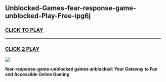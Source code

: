 
## Unblocked-Games-fear-response-game-unblocked-Play-Free-ipg6j
<h3>
<a href="https://premium76.site?title=fear-response-game-unblocked&ref=21A">CLICK TO PLAY</a></h3>
<hr>

<h3>
<a href="https://premium76.site?title=fear-response-game-unblocked&ref=21A">CLICK 2 PLAY</a>
  
</h3>

<a href="https://premium76.site?title=fear-response-game-unblocked&ref=21A"><img src="https://clearcache.store/games.png"></a>


**fear-response-game-unblocked games unblocked: Your Gateway to Fun and Accessible Online Gaming**
